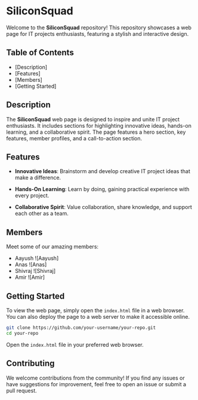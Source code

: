 
# SiliconSquad 

Welcome to the **SiliconSquad** repository! This repository showcases a web page for IT projects enthusiasts, featuring a stylish and interactive design.

## Table of Contents
- [Description]
- [Features]
- [Members]
- [Getting Started]


## Description

The **SiliconSquad** web page is designed to inspire and unite IT project enthusiasts. It includes sections for highlighting innovative ideas, hands-on learning, and a collaborative spirit. The page features a hero section, key features, member profiles, and a call-to-action section.

## Features

- **Innovative Ideas**: Brainstorm and develop creative IT project ideas that make a difference.

- **Hands-On Learning**: Learn by doing, gaining practical experience with every project.

- **Collaborative Spirit**: Value collaboration, share knowledge, and support each other as a team.

## Members

Meet some of our amazing members:

- Aayush ![Aayush] 
- Anas ![Anas]
- Shivraj ![Shivraj]
- Amir ![Amir]

## Getting Started

To view the web page, simply open the `index.html` file in a web browser. You can also deploy the page to a web server to make it accessible online.

```bash
git clone https://github.com/your-username/your-repo.git
cd your-repo
```

Open the `index.html` file in your preferred web browser.

## Contributing

We welcome contributions from the community! If you find any issues or have suggestions for improvement, feel free to open an issue or submit a pull request.


```
